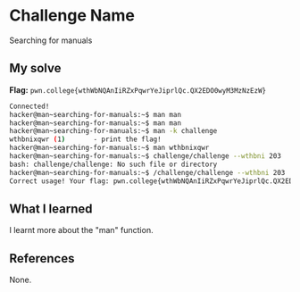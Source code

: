 # Challenge Name
Searching for manuals

## My solve
**Flag:** `pwn.college{wthWbNQAnIiRZxPqwrYeJiprlQc.QX2EDO0wyM3MzNzEzW}`

```bash
Connected!
hacker@man~searching-for-manuals:~$ man man
hacker@man~searching-for-manuals:~$ man man
hacker@man~searching-for-manuals:~$ man -k challenge
wthbnixqwr (1)       - print the flag!
hacker@man~searching-for-manuals:~$ man wthbnixqwr
hacker@man~searching-for-manuals:~$ challenge/challenge --wthbni 203
bash: challenge/challenge: No such file or directory
hacker@man~searching-for-manuals:~$ /challenge/challenge --wthbni 203
Correct usage! Your flag: pwn.college{wthWbNQAnIiRZxPqwrYeJiprlQc.QX2EDO0wyM3MzNzEzW}
```

## What I learned
I learnt more about the "man" function. 
## References 
None.
